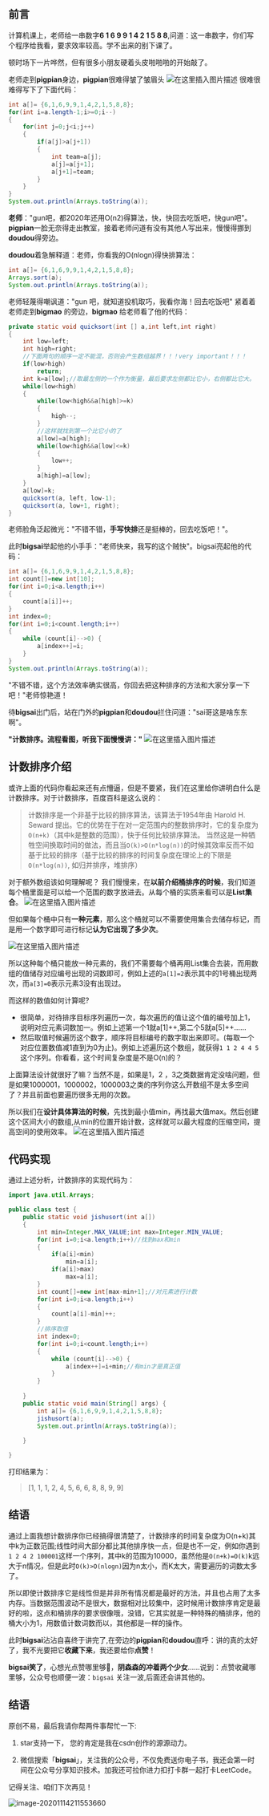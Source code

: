 ﻿
## 前言

计算机课上，老师给一串数字**6 1 6 9 9 1 4 2 1 5 8 8**,问道：这一串数字，你们写个程序给我看，要求效率较高。学不出来的别下课了。

顿时场下一片哗然，但有很多小朋友硬着头皮啪啪啪的开始敲了。

老师走到**pigpian**身边，**pigpian**很难得皱了皱眉头
![在这里插入图片描述](https://img-blog.csdnimg.cn/20200806165121666.jpg)
很难很难得写下了下面代码：

```java
int a[]= {6,1,6,9,9,1,4,2,1,5,8,8};
for(int i=a.length-1;i>=0;i--)
{
	for(int j=0;j<i;j++)
	{
		if(a[j]>a[j+1])
		{
			int team=a[j];
			a[j]=a[j+1];
			a[j+1]=team;
		}
	}
}
System.out.println(Arrays.toString(a));
```

**老师**："gun吧，都2020年还用O(n2)得算法，快，快回去吃饭吧，快gun吧"。**pigpian**一脸无奈得走出教室，接着老师问道有没有其他人写出来，慢慢得挪到**doudou**得旁边。

**doudou**着急解释道：老师，你看我的O(nlogn)得快排算法：

```java
int a[]= {6,1,6,9,9,1,4,2,1,5,8,8};
Arrays.sort(a);
System.out.println(Arrays.toString(a));
```
老师轻蔑得嘲讽道："gun 吧，就知道投机取巧，我看你海！回去吃饭吧" 紧着着老师走到**bigmao** 的旁边，**bigmao** 给老师看了他的代码：

```java
private static void quicksort(int [] a,int left,int right)
{
	int low=left;
	int high=right;
    //下面两句的顺序一定不能混，否则会产生数组越界！！！very important！！！
	if(low>high)
		return;
	int k=a[low];//取最左侧的一个作为衡量，最后要求左侧都比它小，右侧都比它大。
	while(low<high)
	{
		while(low<high&&a[high]>=k)
		{
			high--;
		}
		//这样就找到第一个比它小的了
		a[low]=a[high];
		while(low<high&&a[low]<=k)
		{
			low++;
		}
		a[high]=a[low];			
	}
	a[low]=k;
	quicksort(a, left, low-1);
	quicksort(a, low+1, right);		
}
```
老师脸角泛起微光："不错不错，**手写快排**还是挺棒的，回去吃饭吧！"。

此时**bigsai**举起他的小手手："老师快来，我写的这个贼快"。bigsai亮起他的代码：

```java
int a[]= {6,1,6,9,9,1,4,2,1,5,8,8};
int count[]=new int[10];
for(int i=0;i<a.length;i++)
{
	count[a[i]]++;
}
int index=0;
for(int i=0;i<count.length;i++)
{
	while (count[i]-->0) {
		a[index++]=i;
	}
}
System.out.println(Arrays.toString(a));
```
"不错不错，这个方法效率确实很高，你回去把这种排序的方法和大家分享一下吧！"老师惊艳道！

待**bigsai**出门后，站在门外的**pigpian**和**doudou**拦住问道："sai哥这是啥东东啊"。

**"计数排序。流程看图，听我下面慢慢讲："**
![在这里插入图片描述](https://img-blog.csdnimg.cn/20200808091520863.gif)


## 计数排序介绍
或许上面的代码你看起来还有点懵逼，但是不要紧，我们在这里给你讲明白什么是计数排序。对于计数排序，百度百科是这么说的：

>计数排序是一个非基于比较的排序算法，该算法于1954年由 Harold H. Seward 提出。它的优势在于在对一定范围内的整数排序时，它的复杂度为`Ο(n+k)`（其中k是整数的范围），快于任何比较排序算法。   当然这是一种牺牲空间换取时间的做法，而且当`O(k)>O(n*log(n))`的时候其效率反而不如基于比较的排序（基于比较的排序的时间复杂度在理论上的下限是`O(n*log(n))`, 如归并排序，堆排序）

对于额外数组该如何理解呢？
我们慢慢来，在**以前介绍桶排序的时候**，我们知道每个桶里面是可以给一个范围的数字放进去。从每个桶的实质来看可以是**List集合**。
![在这里插入图片描述](https://img-blog.csdnimg.cn/20200728011506731.png?x-oss-process=image/watermark,type_ZmFuZ3poZW5naGVpdGk,shadow_10,text_aHR0cHM6Ly9ibG9nLmNzZG4ubmV0L3FxXzQwNjkzMTcx,size_1,color_FFFFFF,t_70)

但如果每个桶中只有**一种元素**，那么这个桶就可以不需要使用集合去储存标记，而是用一个数字即可进行标记**认为它出现了多少次**。

![在这里插入图片描述](https://img-blog.csdnimg.cn/20200808004159784.png?x-oss-process=image/watermark,type_ZmFuZ3poZW5naGVpdGk,shadow_10,text_aHR0cHM6Ly9ibG9nLmNzZG4ubmV0L3FxXzQwNjkzMTcx,size_1,color_FFFFFF,t_70)

所以这种每个桶只能放一种元素的，我们不需要每个桶再用List集合去装，而用数组的值储存对应编号出现的词数即可，例如上述的`a[1]=2`表示其中的1号桶出现两次，而`a[3]=0`表示元素3没有出现过。

而这样的数值如何计算呢?
- 很简单，对待排序目标序列遍历一次，每次遍历的值让这个值的编号加上1，说明对应元素词数加一。例如上述第一个1就a[1]++,第二个5就a[5]++……
- 然后取值时候遍历这个数字，顺序将目标编号的数字取出来即可。(每取一个对应位置数值减1直到为0为止)。例如上述遍历这个数组，就获得`1 1 2 4 4 5`这个序列。你看看，这个时间复杂度是不是O(n)的？

上面算法设计就很好了嘛？当然不是，如果是1，2 ，3之类数据肯定没啥问题，但是如果1000001，1000002，1000003之类的序列你这么开数组不是太多空间了？并且前面也要遍历很多无用的次数。

所以我们在**设计具体算法的时候**，先找到最小值min，再找最大值max。然后创建这个区间大小的数组,从min的位置开始计数，这样就可以最大程度的压缩空间，提高空间的使用效率。
![在这里插入图片描述](https://img-blog.csdnimg.cn/20200808011111756.png?x-oss-process=image/watermark,type_ZmFuZ3poZW5naGVpdGk,shadow_10,text_aHR0cHM6Ly9ibG9nLmNzZG4ubmV0L3FxXzQwNjkzMTcx,size_1,color_FFFFFF,t_70)

## 代码实现
通过上述分析，计数排序的实现代码为：

```java
import java.util.Arrays;

public class test {
	public static void jishusort(int a[])
	{
		int min=Integer.MAX_VALUE;int max=Integer.MIN_VALUE;
		for(int i=0;i<a.length;i++)//找到max和min
		{
			if(a[i]<min) 
				min=a[i];
			if(a[i]>max)
				max=a[i];
		}
		int count[]=new int[max-min+1];//对元素进行计数
		for(int i=0;i<a.length;i++)
		{
			count[a[i]-min]++;
		}
		//排序取值
		int index=0;
		for(int i=0;i<count.length;i++)
		{
			while (count[i]-->0) {
				a[index++]=i+min;//有min才是真正值
			}
		}
		
	}
	public static void main(String[] args) {
		int a[]= {6,1,6,9,9,1,4,2,1,5,8,8};
		jishusort(a);
		System.out.println(Arrays.toString(a));
		
	}

}

```
打印结果为：

>[1, 1, 1, 2, 4, 5, 6, 6, 8, 8, 9, 9]

## 结语
通过上面我想计数排序你已经搞得很清楚了，计数排序的时间复杂度为O(n+k)其中k为正数范围;线性时间大部分都比其他排序快一点，但是也不一定，例如你遇到`1 2 4 2 100001`这样一个序列，其中k的范围为10000，虽然他是`O(n+k)=O(k)`k远大于n情况，但是此时`O(k)>O(nlogn)`因为n太小，而K太大，需要遍历的词数太多了。

所以即使计数排序它是线性但是并非所有情况都是最好的方法，并且也占用了太多内存。当数据范围波动不是很大，数据相对比较集中，这时候用计数排序肯定是最好的啦，这点和桶排序的要求很像哦，没错，它其实就是一种特殊的桶排序，他的桶大小为1，用数值计数词数而以，其他都是一样的操作。


此时**bigsai**沾沾自喜终于讲完了,在旁边的**pigpian**和**doudou**直呼：讲的真的太好了，我不光要把它**收藏下来**，我还要给你**点赞**！

**bigsai笑了**，心想光点赞哪里够🤭，**阴森森的冲着两个少女**……说到：点赞收藏哪里够，公众号也顺便一波：`bigsai` 关注一波,后面还会讲其他的。



## 结语

原创不易，最后我请你帮两件事帮忙一下:

1. star支持一下， 您的肯定是我在csdn创作的源源动力。

2. 微信搜索「**bigsai**」，关注我的公众号，不仅免费送你电子书，我还会第一时间在公众号分享知识技术。加我还可拉你进力扣打卡群一起打卡LeetCode。

记得关注、咱们下次再见！

![image-20201114211553660](https://img-blog.csdnimg.cn/img_convert/3cd335655373276f330fa2c16b0e20f6.png)



